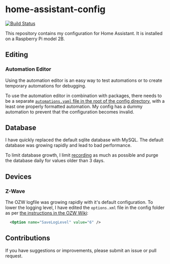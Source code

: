 # home-assistant-config

[![Build Status](https://travis-ci.org/metbril/home-assistant-config.svg?branch=master)](https://travis-ci.org/metbril/home-assistant-config)

This repository contains my configuration for Home Assistant. It is installed on a Raspberry Pi model 2B.

## Editing

### Automation Editor

Using the automation editor is an easy way to test automations or to create temporary automations for debugging.

To use the automation editor in combination with packages, there needs to be a separate [`automations.yaml` file in the root of the config directory](./automations.yaml), with a least one properly formatted automation. My config has a dummy automation to prevent that the configuration becomes invalid.


## Database

I have quickly replaced the default sqlite database with MySQL.
The default database was growing rapidly and lead to bad performance.

To limit database growth, I limit [recording](https://home-assistant.io/components/recorder/) as much as possible and purge the database daily for values older than 3 days.

## Devices

### Z-Wave

The OZW logfile was growing rapidly with it's default configuration. To lower the logging level, I have edited the `options.xml` file in the config folder as per [the instructions in the OZW Wiki](https://github.com/OpenZWave/open-zwave/wiki/Config-Options):

```xml
  <Option name="SaveLogLevel" value="6" />
```

## Contributions

If you have suggestions or improvements, please submit an issue or pull request.
